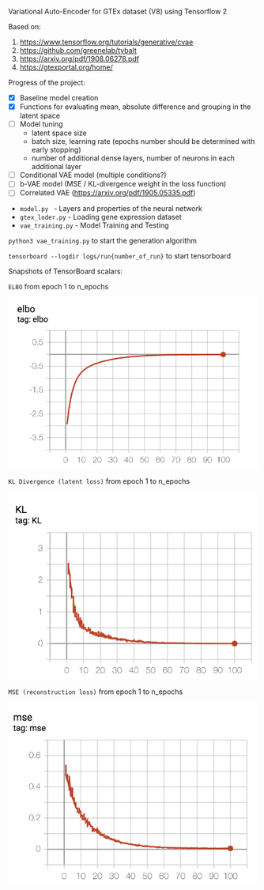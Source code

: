 Variational Auto-Encoder for GTEx dataset (V8) using Tensorflow 2

Based on:
1. https://www.tensorflow.org/tutorials/generative/cvae
2. https://github.com/greenelab/tybalt
3. https://arxiv.org/pdf/1908.06278.pdf
4. https://gtexportal.org/home/

Progress of the project:
- [x] Baseline model creation
- [x] Functions for evaluating mean, absolute difference and grouping in the latent space
- [ ] Model tuning 
   * latent space size
   * batch size, learning rate (epochs number should be determined with early stopping)
   * number of additional dense layers, number of neurons in each additional layer
- [ ] Conditional VAE model (multiple conditions?)
- [ ] b-VAE model (MSE / KL-divergence weight in the loss function)
- [ ] Correlated VAE (https://arxiv.org/pdf/1905.05335.pdf)

- `model.py ` - Layers and properties of the neural network
- `gtex_loder.py` - Loading gene expression dataset
- `vae_training.py` - Model Training and Testing

`python3 vae_training.py` to start the generation algorithm

`tensorboard --logdir logs/run{number_of_run}` to start tensorboard

Snapshots of TensorBoard scalars:

`ELBO` from epoch 1 to n_epochs

![ELBO](./tensorboard_imgs/elbo.png)

`KL Divergence (latent loss)` from epoch 1 to n_epochs

![KL Divergence (latent loss)](./tensorboard_imgs/kl_divergence.png)

`MSE (reconstruction loss)` from epoch 1 to n_epochs

![MSE (reconstruction loss)](./tensorboard_imgs/mse.png)

